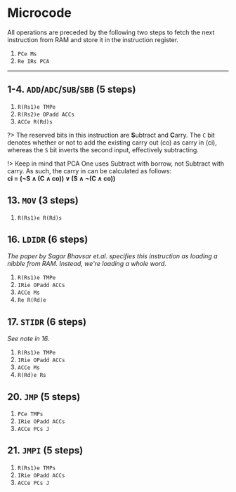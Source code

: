 # Microcode

All operations are preceded by the following two steps to fetch the next instruction from RAM and store it in the instruction register.

1. `PCe Ms`
2. `Re IRs PCA`

***

## 1-4. `ADD`/`ADC`/`SUB`/`SBB` (5 steps)
1. `R(Rs1)e TMPe`
2. `R(Rs2)e OPadd ACCs`
3. `ACCe R(Rd)s`

?> The reserved bits in this instruction are **S**ubtract and **C**arry. The `C` bit denotes whether or not to add the existing carry out (co) as carry in (ci), whereas the `S` bit inverts the second input, effectively subtracting.

!> Keep in mind that PCA One uses Subtract with borrow, not Subtract with carry. As such, the carry in can be calculated as follows:  
**ci = (&not;S &and; (C &and; co)) &or; (S &and; &not;(C &and; co))**

## 13. `MOV` (3 steps)
1. `R(Rs1)e R(Rd)s`

## 16. `LDIDR` (6 steps)
*The paper by Sagar Bhavsar et.al. specifies this instruction as loading a nibble from RAM. Instead, we're loading a whole word.*
1. `R(Rs1)e TMPe`
2. `IRie OPadd ACCs`
3. `ACCe Ms`
4. `Re R(Rd)e`

## 17. `STIDR` (6 steps)
*See note in 16.*
1. `R(Rs1)e TMPe`
2. `IRie OPadd ACCs`
3. `ACCe Ms`
4. `R(Rd)e Rs`

## 20. `JMP` (5 steps)
1. `PCe TMPs`
2. `IRie OPadd ACCs`
3. `ACCe PCs J`

## 21. `JMPI` (5 steps)
1. `R(Rs1)e TMPs`
2. `IRie OPadd ACCs`
3. `ACCe PCs J`
